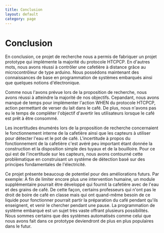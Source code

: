 ```yaml
---
title: Conclusion 
layout: default
category: page
---
```


Conclusion
==========

En conclusion, ce projet de recherche nous a permis de fabriquer un
projet prototype qui implémente la majorité du protocole HTCPCP. En
d'autres mots, nous avons réussi à contrôler une cafetière à distance
grâce au microcontrôleur de type arduino. Nous possédons maintenant des
connaissances de base en programmation de systèmes embarqués ainsi que
quelques notions d'électronique.

Comme nous l'avons prévue lors de la proposition de recherche, nous
avons réussi à atteindre la majorité de nos objectifs. Cepandant, nous
avons manqué de temps pour implémenter l'action WHEN du protocole
HTCPCP, action permettant de verser du lait dans le café. De plus, nous
n'avons pas eu le temps de compléter l'objectif d'avertir les
utilisateurs lorsque le café est prêt à être consommé.

Les incertitudes énumérés lors de la proposition de recherche
concernaient le fonctionnement interne de la cafetière ainsi que les
capteurs à utiliser pour détecter l'eau et le pot de café. L'incertitude
à propos du fonctionnement de la cafetière c'est avéré peu important
étant donnée la construction et la disposition simple des tuyaux et de la
bouilloire. Pour ce qui est de l'incertitude sur les capteurs, nous
avons contourné cette problèmatique en construisant un système de
détection basé sur des principes fondamentales de l'électricité.

Ce projet présente beaucoup de potentiel pour des améliorations futurs.
Par exemple: À fin de limiter encore plus une intervention humaine, un
module supplémentaire pourrait être développé qui fournit la cafetière
avec de l'eau et des grains de café. De cette façon, certains
professeurs qui n'ont pas le droit de boire de café en classe mais qui
ont quand-même besoin de ce liquide pour fonctionner pourrait partir la
préparation du café pendant qu'ils enseignent, et venir le chercher
pendant une pause.
La programmation de système embarqué est un sujet très vaste offrant
plusieurs possibilités. Nous sommes certains que des systèmes
automatisés comme celui que nous avons fait dans ce prototype
deviendront de plus en plus populaires dans le futur.

